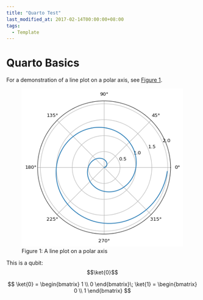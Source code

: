 ```yaml
---
title: "Quarto Test"
last_modified_at: 2017-02-14T00:00:00+08:00
tags:
  - Template
---
```


Quarto Basics
================

For a demonstration of a line plot on a polar axis, see
[Figure 1](#fig-polar).

<figure>
<img src="hello_files/figure-gfm/fig-polar-output-1.png" id="fig-polar"
alt="Figure 1: A line plot on a polar axis" />
<figcaption aria-hidden="true">Figure 1: A line plot on a polar
axis</figcaption>
</figure>

This is a qubit: $$\ket{0}$$

$$
    \ket{0} = \begin{bmatrix} 1 \\ 0 \end{bmatrix}\; 
    \ket{1} = \begin{bmatrix} 0 \\ 1 \end{bmatrix}
$$